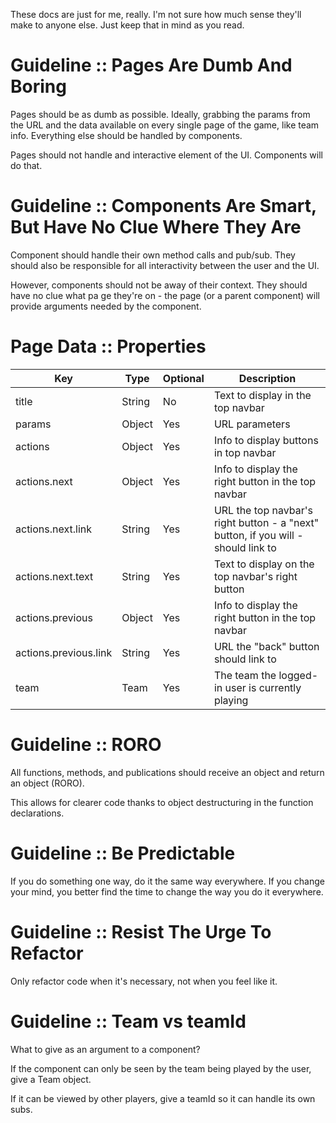 These docs are just for me, really. I'm not sure
how much sense they'll make to anyone else. Just
keep that in mind as you read.

Guideline :: Pages Are Dumb And Boring
======================================

Pages should be as dumb as possible. Ideally,
grabbing the params from the URL and the data
available on every single page of the game, 
like team info. Everything else should be
handled by components.

Pages should not handle and interactive element
of the UI. Components will do that.

Guideline :: Components Are Smart, But Have No Clue Where They Are
==================================================================

Component should handle their own method calls and pub/sub. 
They should also be responsible for all interactivity
between the user and the UI.

However, components should not be away of their context.
They should have no clue what pa   ge they're on - the page
(or a parent component) will provide arguments needed by
the component.

Page Data :: Properties
=======================
|Key                    |Type       |Optional   |Description|
|---                    |---        |---        |---|
|title                  |String     |No         |Text to display in the top navbar|
|params                 |Object     |Yes        |URL parameters|
|actions                |Object     |Yes        |Info to display buttons in top navbar|
|actions.next           |Object     |Yes        |Info to display the right button in the top navbar|
|actions.next.link      |String     |Yes        |URL the top navbar's right button - a "next" button, if you will - should link to|
|actions.next.text      |String     |Yes        |Text to display on the top navbar's right button|
|actions.previous       |Object     |Yes        |Info to display the right button in the top navbar|
|actions.previous.link  |String     |Yes        |URL the "back" button should link to|
|team                   |Team       |Yes        |The team the logged-in user is currently playing

Guideline :: RORO
=================

All functions, methods, and publications should receive an object and return an object (RORO).

This allows for clearer code thanks to object destructuring in the function declarations.

Guideline :: Be Predictable
===========================

If you do something one way, do it the same way everywhere. If
you change your mind, you better find the time to change the
way you do it everywhere.

Guideline :: Resist The Urge To Refactor
========================================

Only refactor code when it's necessary, not when you
feel like it.

Guideline :: Team vs teamId
===========================

What to give as an argument to a component?

If the component can only be seen by the team being played by the user,
give a Team object.

If it can be viewed by other players, give a teamId so 
it can handle its own subs.